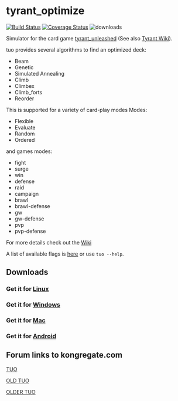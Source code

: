 # tyrant_optimize 
[![Build Status](https://travis-ci.com/APN-Pucky/tyrant_optimize.svg?branch=merged)](https://travis-ci.com/APN-Pucky/tyrant_optimize) [![Coverage Status](https://coveralls.io/repos/github/APN-Pucky/tyrant_optimize/badge.svg?branch=master)](https://coveralls.io/github/APN-Pucky/tyrant_optimize?branch=master) ![downloads](https://img.shields.io/github/downloads/APN-Pucky/tyrant_optimize/total)

Simulator for the card game [tyrant_unleashed](https://www.kongregate.com/games/synapticon/tyrant-unleashed-web) (See also [Tyrant Wiki](https://tyrantunleashed.fandom.com/wiki/Tyrant_Unleashed_Wiki)).

tuo provides several algorithms to find an optimized deck:

 *   Beam
 *   Genetic
 *   Simulated Annealing
 *   Climb
 *   Climbex
 *   Climb_forts
 *   Reorder

This is supported for a variety of card-play modes
Modes:

  *  Flexible
  *  Evaluate
  *  Random
  *  Ordered
  
and games modes:

* fight 	
* surge 	
* win 	
* defense 	
* raid 	
* campaign 	
* brawl 	
* brawl-defense 	
* gw 	
* gw-defense 	
* pvp 	
* pvp-defense

For more details check out the [Wiki](https://github.com/APN-Pucky/tyrant_optimize/wiki/Flags)

A list of available flags is [here](https://github.com/APN-Pucky/tyrant_optimize/wiki/Flags) or use `tuo --help`.

## Downloads

### Get it for [Linux](https://github.com/APN-Pucky/tyrant_optimize/wiki/Linux)
### Get it for [Windows](https://github.com/APN-Pucky/tyrant_optimize/wiki/Windows)
### Get it for [Mac](https://github.com/APN-Pucky/tyrant_optimize/wiki/Mac)
### Get it for [Android](https://github.com/APN-Pucky/mTUO)


## Forum links to kongregate.com

[TUO](https://www.kongregate.com/forums/2468-general/topics/920187-tuo-v2-61-1)

[OLD TUO](https://www.kongregate.com/forums/2468-general/topics/618298-sim-tyrant-unleashed-optimizer-neon-genesis)

[OLDER TUO](http://www.kongregate.com/forums/2468-general/topics/426677-sim-tyrant-unleashed-optimizer)
